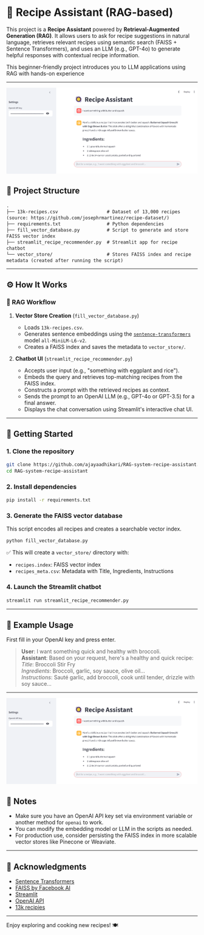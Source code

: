# 🥘 Recipe Assistant (RAG-based)

This project is a **Recipe Assistant** powered by **Retrieval-Augmented Generation (RAG)**. It allows users to ask for recipe suggestions in natural language, retrieves relevant recipes using semantic search (FAISS + Sentence Transformers), and uses an LLM (e.g., GPT-4o) to generate helpful responses with contextual recipe information. 

This beginner-friendly project introduces you to LLM applications using RAG with hands-on experience

---
![Recipe Assistant Application](recipe_assistant_screenshot.png)

## 📂 Project Structure

```
.
├── 13k-recipes.csv                  # Dataset of 13,000 recipes (source: https://github.com/josephrmartinez/recipe-dataset/)
├── requirements.txt                 # Python dependencies
├── fill_vector_database.py          # Script to generate and store FAISS vector index
├── streamlit_recipe_recommender.py  # Streamlit app for recipe chatbot
└── vector_store/                    # Stores FAISS index and recipe metadata (created after running the script)
```

---

## ⚙️ How It Works

### 🧠 RAG Workflow

1. **Vector Store Creation** (`fill_vector_database.py`)
   - Loads `13k-recipes.csv`.
   - Generates sentence embeddings using the [`sentence-transformers`](https://www.sbert.net/) model `all-MiniLM-L6-v2`.
   - Creates a FAISS index and saves the metadata to `vector_store/`.

2. **Chatbot UI** (`streamlit_recipe_recommender.py`)
   - Accepts user input (e.g., "something with eggplant and rice").
   - Embeds the query and retrieves top-matching recipes from the FAISS index.
   - Constructs a prompt with the retrieved recipes as context.
   - Sends the prompt to an OpenAI LLM (e.g., GPT-4o or GPT-3.5) for a final answer.
   - Displays the chat conversation using Streamlit's interactive chat UI.

---

## 🚀 Getting Started

### 1. Clone the repository

```bash
git clone https://github.com/ajayaadhikari/RAG-system-recipe-assistant.git
cd RAG-system-recipe-assistant
```

### 2. Install dependencies

```bash
pip install -r requirements.txt
```

### 3. Generate the FAISS vector database

This script encodes all recipes and creates a searchable vector index.

```bash
python fill_vector_database.py
```

✅ This will create a `vector_store/` directory with:
- `recipes.index`: FAISS vector index
- `recipes_meta.csv`: Metadata with Title, Ingredients, Instructions

### 4. Launch the Streamlit chatbot

```bash
streamlit run streamlit_recipe_recommender.py
```

---

## 🧾 Example Usage

First fill in your OpenAI key and press enter.
> **User**: I want something quick and healthy with broccoli.  
> **Assistant**: Based on your request, here's a healthy and quick recipe:  
> *Title*: Broccoli Stir Fry  
> *Ingredients*: Broccoli, garlic, soy sauce, olive oil...  
> *Instructions*: Sauté garlic, add broccoli, cook until tender, drizzle with soy sauce...

---
![Recipe Assistant Application](recipe_assistant_screenshot.png)

## 📌 Notes

- Make sure you have an OpenAI API key set via environment variable or another method for `openai` to work.
- You can modify the embedding model or LLM in the scripts as needed.
- For production use, consider persisting the FAISS index in more scalable vector stores like Pinecone or Weaviate.

---

## 📖 Acknowledgments

- [Sentence Transformers](https://www.sbert.net/)
- [FAISS by Facebook AI](https://github.com/facebookresearch/faiss)
- [Streamlit](https://streamlit.io/)
- [OpenAI API](https://platform.openai.com/)
- [13k recipies](https://github.com/josephrmartinez/recipe-dataset/)

---

Enjoy exploring and cooking new recipes! 🍽️

